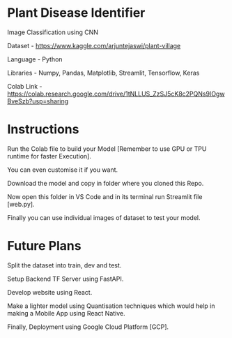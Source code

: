 # Plant Disease Identifier
Image Classification using CNN

Dataset - https://www.kaggle.com/arjuntejaswi/plant-village

Language - Python

Libraries - Numpy,
            Pandas,
            Matplotlib,
            Streamlit,
            Tensorflow,
            Keras

Colab Link - https://colab.research.google.com/drive/1tNLLUS_ZzSJ5cK8c2PQNs9IOgwBveSzb?usp=sharing

# Instructions

Run the Colab file to build your Model [Remember to use GPU or TPU runtime for faster Execution].

You can even customise it if you want.

Download the model and copy in folder where you cloned this Repo.

Now open this folder in VS Code and in its terminal run Streamlit file [web.py].

Finally you can use individual images of dataset to test your model.

# Future Plans

Split the dataset into train, dev and test.

Setup Backend TF Server using FastAPI.

Develop website using React.

Make a lighter model using Quantisation techniques which would help in making a Mobile App using React Native.

Finally, Deployment using Google Cloud Platform [GCP].
